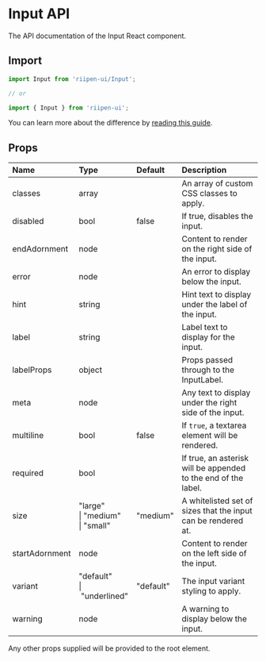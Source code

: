 <!--- This documentation is automatically generated, do not try to edit it. -->

# Input API

<p class="description">The API documentation of the Input React component.</p>

## Import

```js
import Input from 'riipen-ui/Input';

// or

import { Input } from 'riipen-ui';
```

You can learn more about the difference by [reading this guide](/guides/bundle-size).

## Props

| Name | Type | Default | Description |
|:-----|:-----|:--------|:------------|
| <span class="prop-name">classes</span> | <span class="prop-type">array</span> |  | An array of custom CSS classes to apply. |
| <span class="prop-name">disabled</span> | <span class="prop-type">bool</span> | <span class="prop-default">false</span> | If true, disables the input. |
| <span class="prop-name">endAdornment</span> | <span class="prop-type">node</span> |  | Content to render on the right side of the input. |
| <span class="prop-name">error</span> | <span class="prop-type">node</span> |  | An error to display below the input. |
| <span class="prop-name">hint</span> | <span class="prop-type">string</span> |  | Hint text to display under the label of the input. |
| <span class="prop-name">label</span> | <span class="prop-type">string</span> |  | Label text to display for the input. |
| <span class="prop-name">labelProps</span> | <span class="prop-type">object</span> |  | Props passed through to the InputLabel. |
| <span class="prop-name">meta</span> | <span class="prop-type">node</span> |  | Any text to display under the right side of the input. |
| <span class="prop-name">multiline</span> | <span class="prop-type">bool</span> | <span class="prop-default">false</span> | If `true`, a textarea element will be rendered. |
| <span class="prop-name">required</span> | <span class="prop-type">bool</span> |  | If true, an asterisk will be appended to the end of the label. |
| <span class="prop-name">size</span> | <span class="prop-type">"large"<br>&#124;&nbsp;"medium"<br>&#124;&nbsp;"small"</span> | <span class="prop-default">"medium"</span> | A whitelisted set of sizes that the input can be rendered at. |
| <span class="prop-name">startAdornment</span> | <span class="prop-type">node</span> |  | Content to render on the left side of the input. |
| <span class="prop-name">variant</span> | <span class="prop-type">"default"<br>&#124;&nbsp;"underlined"</span> | <span class="prop-default">"default"</span> | The input variant styling to apply. |
| <span class="prop-name">warning</span> | <span class="prop-type">node</span> |  | A warning to display below the input. |


Any other props supplied will be provided to the root element.